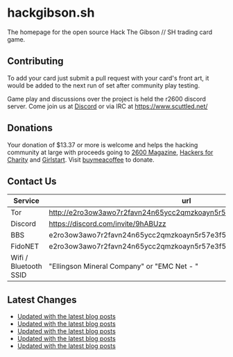 # hackgibson.sh
The homepage for the open source Hack The Gibson // SH trading card game.


## Contributing

To add your card just submit a pull request with your card's front art, it would be added to the next run of set after community play testing.

Game play and discussions over the project is held the r2600 discord server. Come join us at [Discord](https://discord.com/invite/9hABUzz) or via IRC at https://www.scuttled.net/


## Donations

Your donation of $13.37 or more is welcome and helps the hacking community at large with proceeds going to [2600 Magazine](https://2600.com/), [Hackers for Charity](https://hackersforcharity.org) and [Girlstart](https://girlstart.org).  Visit [buymeacoffee](https://www.buymeacoffee.com/hackgibson.sh) to donate.


## Contact Us

Service | url
-|-
Tor | http://e2ro3ow3awo7r2favn24n65ycc2qmzkoayn5r57e3f56nvjwdcgg32ad.onion
Discord | https://discord.com/invite/9hABUzz
BBS | e2ro3ow3awo7r2favn24n65ycc2qmzkoayn5r57e3f56nvjwdcgg32ad.onion:23
FidoNET | e2ro3ow3awo7r2favn24n65ycc2qmzkoayn5r57e3f56nvjwdcgg32ad.onion:24554
Wifi / Bluetooth SSID | "Ellingson Mineral Company" or "EMC Net - <fidonet address>"

## Latest Changes
<!-- BLOG-POST-LIST:START -->
- [Updated with the latest blog posts](https://github.com/DFW2600/hackgibson.sh/commit/27fc39b808c6344ddd29c5e2ffccdc3678dc7900)
- [Updated with the latest blog posts](https://github.com/DFW2600/hackgibson.sh/commit/c192df6619d238f3816fdfdf8d70effbd8fac2ad)
- [Updated with the latest blog posts](https://github.com/DFW2600/hackgibson.sh/commit/a8e0d3bccb5fc3ad5a7e8d26013690371fb38a80)
- [Updated with the latest blog posts](https://github.com/DFW2600/hackgibson.sh/commit/f806e709823595e66dc2f08dd5aa74e336ec8b2c)
- [Updated with the latest blog posts](https://github.com/DFW2600/hackgibson.sh/commit/d959962d3b914dd44278484ce1881190025cba6c)
<!-- BLOG-POST-LIST:END -->
